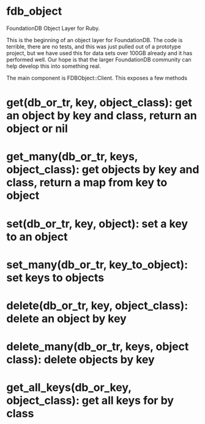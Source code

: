 fdb_object
==========

FoundationDB Object Layer for Ruby.

This is the beginning of an object layer for FoundationDB. The code is terrible,
there are no tests, and this was just pulled out of a prototype project, but we
have used this for data sets over 100GB already and it has performed well. Our hope
is that the larger FoundationDB community can help develop this into something real.

The main component is FDBObject::Client. This exposes a few methods

# get(db_or_tr, key, object_class): get an object by key and class, return an object or nil
# get_many(db_or_tr, keys, object_class): get objects by key and class, return a map from key to object
# set(db_or_tr, key, object): set a key to an object
# set_many(db_or_tr, key_to_object): set keys to objects
# delete(db_or_tr, key, object_class): delete an object by key
# delete_many(db_or_tr, keys, object class): delete objects by key
# get_all_keys(db_or_key, object_class): get all keys for by class

